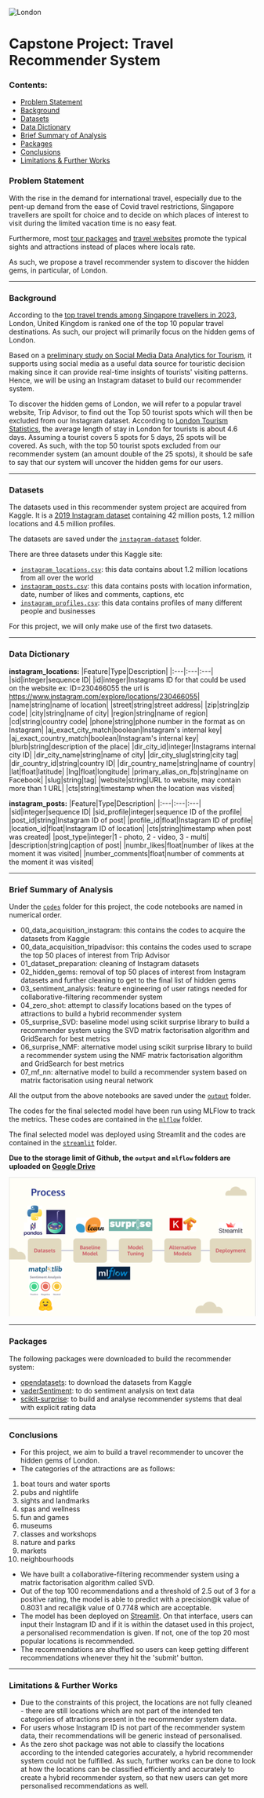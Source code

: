 ![London](https://ik.imgkit.net/3vlqs5axxjf/BTNE/uploadedImages/1_Sections/Traveler_Management/London%20Westminster.jpeg) 
# Capstone Project: Travel Recommender System

### Contents:
- [Problem Statement](#Problem-Statement)
- [Background](#Background) 
- [Datasets](#Datasets) 
- [Data Dictionary](#Data-Dictionary)
- [Brief Summary of Analysis](#Brief-Summary-of-Analysis)
- [Packages](#Packages)
- [Conclusions](#Conclusions)
- [Limitations & Further Works](#Limitations-&-Further-Works)

### Problem Statement
With the rise in the demand for international travel, especially due to the pent-up demand from the ease of Covid travel restrictions, Singapore travellers are spoilt for choice and to decide on which places of interest to visit during the limited vacation time is no easy feat. 

Furthermore, most [tour packages](https://www.chanbrothers.com/package-tours) and [travel websites](https://www.tripadvisor.com.sg/Attractions-g186338-Activities-oa0-London_England.html) promote the typical sights and attractions instead of places where locals rate.

As such, we propose a travel recommender system to discover the hidden gems, in particular, of London.

---

### Background

According to the [top travel trends among Singapore travellers in 2023](https://www.humanresourcesonline.net/top-travel-trends-among-singapore-travellers-in-2023), London, United Kingdom is ranked one of the top 10 popular travel destinations. As such, our project will primarily focus on the hidden gems of London.

Based on a [preliminary study on Social Media Data Analytics for Tourism](https://ceur-ws.org/Vol-1748/paper-12.pdf), it supports using social media as a useful data source for touristic decision making since it can provide real-time insights of tourists' visiting patterns. Hence, we will be using an Instagram dataset to build our recommender system.

To discover the hidden gems of London, we will refer to a popular travel website, Trip Advisor, to find out the Top 50 tourist spots which will then be excluded from our Instagram dataset. According to [London Tourism Statistics](https://gowithguide.com/blog/london-tourism-statistics-2023-all-you-need-to-know-5213), the average length of stay in London for tourists is about 4.6 days. Assuming a tourist covers 5 spots for 5 days, 25 spots will be covered. As such, with the top 50 tourist spots excluded from our recommender system (an amount double of the 25 spots), it should be safe to say that our system will uncover the hidden gems for our users.

---

### Datasets
The datasets used in this recommender system project are acquired from Kaggle. It is a [2019 Instagram dataset](https://www.kaggle.com/datasets/shmalex/instagram-dataset?select=instagram_posts.csv) containing 42 million posts, 1.2 million locations and 4.5 million profiles. 

The datasets are saved under the [`instagram-dataset`](./instagram-dataset/) folder.

There are three datasets under this Kaggle site:
* [`instagram_locations.csv`](./instagram-dataset/instagram_locations.csv): this data contains about 1.2 million locations from all over the world
* [`instagram_posts.csv`](./instagram-dataset/instagram_posts.csv): this data contains posts with location information, date, number of likes and comments, captions, etc
* [`instagram_profiles.csv`](./instagram-dataset/instagram_profiles.csv): this data contains profiles of many different people and businesses

For this project, we will only make use of the first two datasets.

---

### Data Dictionary

**instagram_locations:**
|Feature|Type|Description|
|:---|:---|:---| 
|sid|integer|sequence ID|
|id|integer|Instagrams ID for that could be used on the website ex: ID=230466055 the url is https://www.instagram.com/explore/locations/230466055|
|name|string|name of location|
|street|string|street address|
|zip|string|zip code|
|city|string|name of city|
|region|string|name of region|
|cd|string|country code|
|phone|string|phone number in the format as on Instagram|
|aj_exact_city_match|boolean|Instagram's internal key|
|aj_exact_country_match|boolean|Instagram's internal key|
|blurb|string|description of the place|
|dir_city_id|integer|Instagrams internal city ID|
|dir_city_name|string|name of city|
|dir_city_slug|string|city tag|
|dir_country_id|string|country ID|
|dir_country_name|string|name of country|
|lat|float|latitude|
|lng|float|longitude|
|primary_alias_on_fb|string|name on Facebook|
|slug|string|tag|
|website|string|URL to website, may contain more than 1 URL|
|cts|string|timestamp when the location was visited|

**instagram_posts:**
|Feature|Type|Description|
|:---|:---|:---| 
|sid|integer|sequence ID|
|sid_profile|integer|sequence ID of the profile|
|post_id|string|Instagram ID of post|
|profile_id|float|Instagram ID of profile|
|location_id|float|Instagram ID of location|
|cts|string|timestamp when post was created|
|post_type|integer|1 - photo, 2 - video, 3 - multi|
|description|string|caption of post|
|numbr_likes|float|number of likes at the moment it was visited|
|number_comments|float|number of comments at the moment it was visited|

---

### Brief Summary of Analysis
Under the [`codes`](./codes/) folder for this project, the code notebooks are named in numerical order.
- 00_data_acquisition_instagram: this contains the codes to acquire the datasets from Kaggle
- 00_data_acquisition_tripadvisor: this contains the codes used to scrape the top 50 places of interest from Trip Advisor
- 01_dataset_preparation: cleaning of Instagram datasets
- 02_hidden_gems: removal of top 50 places of interest from Instagram datasets and further cleaning to get to the final list of hidden gems
- 03_sentiment_analysis: feature engineering of user ratings needed for collaborative-filtering recommender system
- 04_zero_shot: attempt to classify locations based on the types of attractions to build a hybrid recommender system
- 05_surprise_SVD: baseline model using scikit surprise library to build a recommender system using the SVD matrix factorisation algorithm and GridSearch for best metrics
- 06_surprise_NMF: alternative model using scikit surprise library to build a recommender system using the NMF matrix factorisation algorithm and GridSearch for best metrics
- 07_mf_nn: alternative model to build a recommender system based on matrix factorisation using neural network 

All the output from the above notebooks are saved under the [`output`](./codes/output/) folder.

The codes for the final selected model have been run using MLFlow to track the metrics. These codes are contained in the [`mlflow`](./mlflow/) folder.

The final selected model was deployed using Streamlit and the codes are contained in the [`streamlit`](https://github.com/joanne-ho-xq/streamlit-apps) folder.

**Due to the storage limit of Github, the `output` and `mlflow` folders are uploaded on [Google Drive](https://drive.google.com/drive/folders/15NQDBwd2ifhzPg-Yp37XV69JGe_BbLrw?usp=share_link)**

![Process](./images/process.png)

---

### Packages
The following packages were downloaded to build the recommender system:
- [opendatasets](https://pypi.org/project/opendatasets/): to download the datasets from Kaggle
- [vaderSentiment](https://pypi.org/project/vaderSentiment/): to do sentiment analysis on text data
- [scikit-surprise](https://pypi.org/project/scikit-surprise/): to build and analyse recommender systems that deal with explicit rating data

---

### Conclusions
- For this project, we aim to build a travel recommender to uncover the hidden gems of London.
- The categories of the attractions are as follows:
1. boat tours and water sports
1. pubs and nightlife
1. sights and landmarks
1. spas and wellness
1. fun and games
1. museums
1. classes and workshops
1. nature and parks
1. markets
1. neighbourhoods
- We have built a collaborative-filtering recommender system using a matrix factorisation algorithm called SVD. 
- Out of the top 100 recommendations and a threshold of 2.5 out of 3 for a positive rating, the model is able to predict with a precision@k value of 0.8031 and recall@k value of 0.7748 which are acceptable.
- The model has been deployed on [Streamlit](https://london-recsys.streamlit.app/). On that interface, users can input their Instagram ID and if it is within the dataset used in this project, a personalised recommendation is given. If not, one of the top 20 most popular locations is recommended.
- The recommendations are shuffled so users can keep getting different recommendations whenever they hit the 'submit' button.

---

### Limitations & Further Works
- Due to the constraints of this project, the locations are not fully cleaned - there are still locations which are not part of the intended ten categories of attractions present in the recommender system data.
- For users whose Instagram ID is not part of the recommender system data, their recommendations will be generic instead of personalised.
- As the zero shot package was not able to classify the locations according to the intended categories accurately, a hybrid recommender system could not be fulfilled. As such, further works can be done to look at how the locations can be classified efficiently and accurately to create a hybrid recommender system, so that new users can get more personalised recommendations as well.